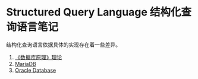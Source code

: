 # Structured Query Language 结构化查询语言笔记

结构化查询语言依据具体的实现存在着一些差异。

1. [《数据库原理》理论](https://github.com/lightyears1998/a-gzhu-coder/blob/master/period/sophomore/database.md#%E7%BB%93%E6%9E%84%E5%8C%96%E6%9F%A5%E8%AF%A2%E8%AF%AD%E8%A8%80sql)
2. [MariaDB](/app/server/mariadb.md)
3. [Oracle Database](/app/server/oracledb.md)
